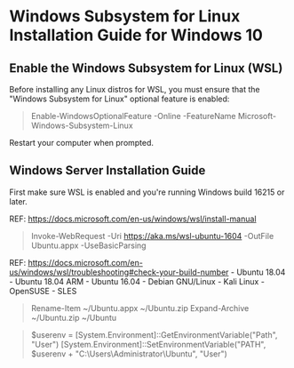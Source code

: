 
# Windows Subsystem for Linux Installation Guide for Windows 10

## Enable the Windows Subsystem for Linux (WSL)

Before installing any Linux distros for WSL, you must ensure that the "Windows Subsystem for Linux" optional feature is enabled:

> Enable-WindowsOptionalFeature -Online -FeatureName Microsoft-Windows-Subsystem-Linux

Restart your computer when prompted.

## Windows Server Installation Guide

First make sure WSL is enabled and you're running Windows build 16215 or later.

REF: https://docs.microsoft.com/en-us/windows/wsl/install-manual

> Invoke-WebRequest -Uri https://aka.ms/wsl-ubuntu-1604 -OutFile Ubuntu.appx -UseBasicParsing

REF: https://docs.microsoft.com/en-us/windows/wsl/troubleshooting#check-your-build-number
	- Ubuntu 18.04
	- Ubuntu 18.04 ARM
	- Ubuntu 16.04
	- Debian GNU/Linux
	- Kali Linux
	- OpenSUSE
	- SLES

> Rename-Item ~/Ubuntu.appx ~/Ubuntu.zip
> Expand-Archive ~/Ubuntu.zip ~/Ubuntu

> $userenv = [System.Environment]::GetEnvironmentVariable("Path", "User")
> [System.Environment]::SetEnvironmentVariable("PATH", $userenv + "C:\Users\Administrator\Ubuntu", "User")
